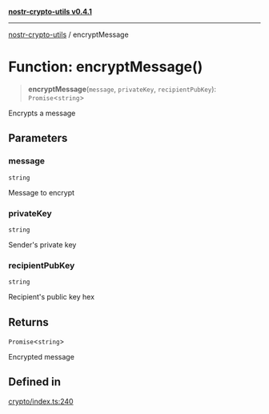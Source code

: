 [**nostr-crypto-utils v0.4.1**](../README.md)

***

[nostr-crypto-utils](../README.md) / encryptMessage

# Function: encryptMessage()

> **encryptMessage**(`message`, `privateKey`, `recipientPubKey`): `Promise`\<`string`\>

Encrypts a message

## Parameters

### message

`string`

Message to encrypt

### privateKey

`string`

Sender's private key

### recipientPubKey

`string`

Recipient's public key hex

## Returns

`Promise`\<`string`\>

Encrypted message

## Defined in

[crypto/index.ts:240](https://github.com/HumanjavaEnterprises/nostr-crypto-utils/blob/9c160331e9485dc52c520a832e977c4e54bbdc89/src/crypto/index.ts#L240)
